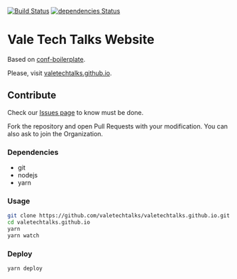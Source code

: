 [![Build Status](https://travis-ci.org/valetechtalks/valetechtalks.github.io.svg?branch=develop)](https://travis-ci.org/valetechtalks/valetechtalks.github.io)
[![dependencies Status](https://david-dm.org/valetechtalks/valetechtalks.github.io/status.svg)](https://david-dm.org/valetechtalks/valetechtalks.github.io)

# Vale Tech Talks Website

Based on [conf-boilerplate](https://github.com/valleyofdevelopers/conf-boilerplate).

Please, visit [valetechtalks.github.io](http://valetechtalks.github.io).

## Contribute

Check our [Issues page](https://github.com/valetechtalks/valetechtalks.github.io/issues)
to know must be done.

Fork the repository and open Pull Requests with your modification. You can also
ask to join the Organization.

### Dependencies

- git
- nodejs
- yarn

### Usage

```bash
git clone https://github.com/valetechtalks/valetechtalks.github.io.git
cd valetechtalks.github.io
yarn
yarn watch
```

### Deploy

```bash
yarn deploy
```
